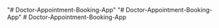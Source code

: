 "# Doctor-Appointment-Booking-App" 
"# Doctor-Appointment-Booking-App" 
#   D o c t o r - A p p o i n t m e n t - B o o k i n g - A p p  
 